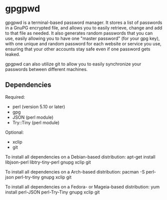 gpgpwd
======

gpgpwd is a terminal-based password manager. It stores a list of passwords
in a GnuPG encrypted file, and allows you to easily retrieve, change and add to
that file as needed. It also generates random passwords that you can use,
easily allowing you to have one "master password" (for your gpg key), with
one unique and random password for each website or service you use, ensuring
that your other accounts stay safe even if one password gets leaked.

gpgpwd can also utilize git to allow you to easily synchronize your
passwords between different machines.

Dependencies
------------
Required:
- perl (version 5.10 or later)
- gpg
- JSON (perl module)
- Try::Tiny (perl module)

Optional:
- xclip
- git

To install all dependencies on a Debian-based distribution:
    apt-get install libjson-perl libtry-tiny-perl gnupg xclip git

To install all dependencies on a Arch-based distribution:
    pacman -S perl-json perl-try-tiny gnupg xclip git

To install all dependencies on a Fedora- or Mageia-based distribution:
    yum install perl-JSON perl-Try-Tiny gnupg xclip git 
